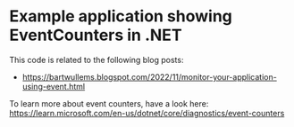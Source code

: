 # Example application showing EventCounters in .NET

This code is related to the following blog posts:
- https://bartwullems.blogspot.com/2022/11/monitor-your-application-using-event.html 

To learn more about event counters, have a look here: https://learn.microsoft.com/en-us/dotnet/core/diagnostics/event-counters
